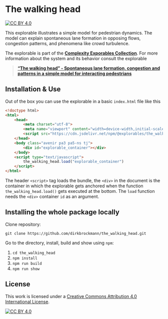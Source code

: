 [cc-by]: http://creativecommons.org/licenses/by/4.0/
[cc-by-image]: https://i.creativecommons.org/l/by/4.0/88x31.png
[cc-by-shield]: https://img.shields.io/badge/License-CC%20BY%204.0-lightgrey.svg

# The walking head

[![CC BY 4.0][cc-by-shield]][cc-by]

This explorable illustrates a simple model for pedestrian dynamics. The model can explain 	spontaneous lane formation in opposing flows, congestion patterns, and phenomena like crowd turbulence.

The explorable is part of the [**Complexity Exporables Collection**](https://www.complexity-explorables.org). For more information about the system and its behavior consult the explorable
> [**“The walking head” - Spontaneous lane formation, congestion and patterns in a simple model for interacting pedestrians**](https://www.complexity-explorables.org/explorables/the-walking-head/)

## Installation & Use

Out of the box you can use the explorable in a basic `index.html` file like this

```html
<!doctype html>
<html>
	<head>
		<meta charset="utf-8">
		<meta name="viewport" content="width=device-width,initial-scale=1">
		<script src="https://cdn.jsdelivr.net/npm/@explorables/the_walking_head/dist/index.js"></script>
	</head>
	<body class="avenir pa3 pa5-ns tj">
	    <div id="explorable_container"></div>
	</body>
	<script type="text/javascript">
		the_walking_head.load("explorable_container")
	</script>
</html>
```
The header `<script>` tag loads the bundle, the `<div>` in the document is the container in which the explorable gets anchored when the function `the_walking_head.load()` gets executed at the bottom. The `load` function needs the `<div>` container `id` as an argument.

## Installing the whole package locally

Clone repository:

```shell
git clone https://github.com/dirkbrockmann/the_walking_head.git
```


Go to the directory, install, build and show using `npm`:

1. `cd the_walking_head`
2. `npm install`
3. `npm run build`
4. `npm run show`

## License

This work is licensed under a
[Creative Commons Attribution 4.0 International License][cc-by].

[![CC BY 4.0][cc-by-image]][cc-by]


